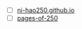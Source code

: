 - [ ] [ni-hao250.github.io](https://github.com/ni-hao250/ni-hao250.github.io)
- [ ] [pages-of-250](https://github.com/ni-hao250/pages-of-250)
